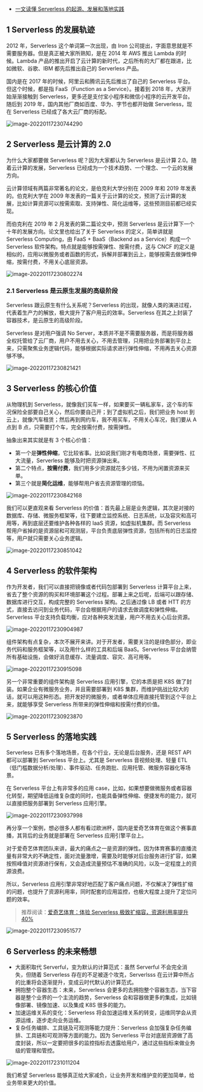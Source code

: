 - [一文读懂 Serverless 的起源、发展和落地实践](https://mp.weixin.qq.com/s/Zh-hBFrDijYNsc46t4XmTA)

## 1 Serverless 的发展轨迹

2012 年，Serverless 这个单词第一次出现，由 Iron 公司提出，字面意思就是不需要服务器。但是真正被大家所熟知，是在 2014 年  AWS 推出 Lambda 的时候。Lambda 产品的推出开启了云计算的新时代，之后所有的大厂都在跟进，比如微软、谷歌、IBM  都先后推出自己的 Serverless 产品。

国内是在 2017 年的时候，阿里云和腾讯云先后推出了自己的 Serverless 平台。但这个时候，都是指 FaaS（Function as a  Service）。接着到 2018 年，大家开始渐渐接触到 Serverless，更多还是支付宝小程序和微信小程序的云开发平台。随后到 2019 年，国内其他厂商如百度、华为、字节也都开始做 Serverless，现在 Serverless 已经成了各大云厂商的标配。

![image-20220117230744290](https://gitee.com/er-huomeng/img/raw/master/img/image-20220117230744290.png)

## 2 Serverless 是云计算的 2.0

为什么大家都要做 Serverless 呢？因为大家都认为 Serverless 是云计算 2.0。随着云计算的发展，Serverless 已经成为一个技术趋势、一个理念、一个云的发展方向。

云计算领域有两篇非常著名的论文，是伯克利大学分别在 2009 年和 2019 年发表的。伯克利大学在 2009 年发表的一篇关于云计算的论文，预测了云计算的发展，比如计算资源可以按需索取、支持弹性、简化运维等，这些预测目前都已经实现。

而伯克利在 2019 年 2 月发表的第二篇论文中，预测 Serverless 是云计算下一个十年的发展方向。论文里也给出了关于 Serverless  的定义，简单讲就是Serverless Computing，由 FaaS + BaaS（Backend as a Service）构成一个  Serverless 软件架构。特点就是能够按需弹性、按需付费，这与 CNCF  的定义是相似的，应用以微服务或者函数的形式，拆解并部署到云上，能够按需去做弹性伸缩，按需付费，不用关心底层资源。

![image-20220117230802274](https://gitee.com/er-huomeng/img/raw/master/img/image-20220117230802274.png)

### 2.1 Serverless 是云原生发展的高级阶段

Serverless 跟云原生有什么关系呢？Serverless 的出现，就像人类的演进过程，代表着生产力的解放，极大提升了客户用云的效率。Serverless 在其之上封装了容器技术，是云原生的高级阶段。

Serverless 是对用户强调 No Server，本质并不是不需要服务器，而是将服务器全权托管给了云厂商，用户不用去关心，不用去管理，只用把业务部署到平台上来，只需聚焦业务逻辑代码，能够根据实际请求进行弹性伸缩，不用再去关心资源够不够。

![image-20220117230821421](https://gitee.com/er-huomeng/img/raw/master/img/image-20220117230821421.png)

## 3 Serverless 的核心价值

从物理机到 Serverless，就像我们买车一样，如果要买一辆私家车，这个车的车况保险全部要自己关心，然后你要自己开；到了虚拟机之后，我们把业务 host 到云上，就像汽车租赁；然后再到网约车，我不用买车，不用关心车况，我们要从 A 点到 B 点，只需要打个车，完全按需付费，按需弹性。

抽象出来其实就是有 3 个核心价值：

- 第一个是**弹性伸缩**，它比较省事。比如说我们刚才有电商场景，需要弹性、扛大流量，Serverless 能够及时把资源弹出来。
- 第二个特点，**按需付费**，我们用多少资源就花多少钱，不用为闲置资源来买单。
- 第三个就是**简化运维**，能够帮用户省去资源管理的烦恼。

![image-20220117230842168](https://gitee.com/er-huomeng/img/raw/master/img/image-20220117230842168.png)

我们可以更直观来看 Serverless  的价值：首先最上层是业务逻辑，其次是对接的数据库、存储、微服务框架等，往下要建立监控系统、日志系统，以及容灾和高可用等，再到底层还要维护各种各样的 IaaS 资源，如虚拟机集群。而 Serverless  帮用户省掉的是资源层和可观测层，平台负责底层弹性资源，包括所有的日志监控等，用户就只需要关心业务逻辑。

![image-20220117230851042](https://gitee.com/er-huomeng/img/raw/master/img/image-20220117230851042.png)

## 4 Serverless 的软件架构

作为开发者，我们可以直接把镜像或者代码包部署到 Serverless 计算平台上来，省去了整个资源的购买和环境部署这个过程。部署上来之后呢，后端可以跟存储、数据库进行交互，构成完整的  Serverless 架构。之后通过像 LB 或者 HTT  的方式，直接去访问到业务代码，平台会根据用户的请求去做调度和弹性伸缩。Serverless  平台支持负载均衡，应对各种突发流量，用户不用去关心后台资源。

![image-20220117230904987](https://gitee.com/er-huomeng/img/raw/master/img/image-20220117230904987.png)

组件架构有点复杂，本次不展开来讲。对于开发者，需要关注的是绿色部分，即业务代码和服务框架等，以及用什么样的工具和后端 BaaS。Serverless 平台会纳管所有基础设施，会做好消息缓存、流量调度、容灾、高可用等。

![image-20220117230915098](https://gitee.com/er-huomeng/img/raw/master/img/image-20220117230915098.png)

另一个非常重要的组件架构是 Serverless 应用引擎，它的本质是把 K8S 做了封装。如果企业有微服务业务，并且需要部署到 K8S  集群，而维护挑战比较大的话，就可以用这种形态。把开发好的微服务，或者单体应用直接托管到这个平台上来，就能够享受 Serverless  所带来的弹性伸缩和按需付费的价值。

![image-20220117230923870](https://gitee.com/er-huomeng/img/raw/master/img/image-20220117230923870.png)

## 5 Serverless 的落地实践

Serverless 已有多个落地场景，在各个行业，无论是后台服务，还是 REST API 都可以部署到 Serverless 平台上。尤其是 Serverless 音视频处理、轻量 ETL（低门槛数据分析/处理）、事件驱动、任务跑批、应用托管、微服务容器化等场景。

在 Serverless 平台上有非常多的应用 case，比如，如果想要做微服务或者容器化转型，期望降低运维复杂度的同时，也能具备弹性伸缩、便捷发布的能力，就可以直接把服务部署到 Serverless 应用引擎。

![image-20220117230937998](https://gitee.com/er-huomeng/img/raw/master/img/image-20220117230937998.png)

再分享一个案例，想必很多人都有看过欧洲杯，国内是爱奇艺体育在做这个赛事直播，其背后的业务就是部署在 Serverless 应用引擎平台上。

对于爱奇艺体育团队来讲，最大的痛点之一是资源的弹性。因为体育赛事的直播流量有非常大的不确定性，面对流量激增，需要及时能够对后台服务进行扩容，如果按照峰值对资源进行保有，又会造成流量预估不准确的风险，以及一定程度上的资源浪费。

所以，Serverless 应用引擎非常好地匹配了客户痛点问题，不仅解决了弹性扩缩的问题，也提升了资源利用率，同时配套的应用监控，也极大程度上提升了定位问题的效率。

> 推荐阅读：[爱奇艺体育：体验 Serverless 极致扩缩容，资源利用率提升 40%](http://mp.weixin.qq.com/s?__biz=MzI4NzI5MDM1MQ==&mid=2247492523&idx=1&sn=f9eb1b37043cf1b968e3adb3b40ea2d6&chksm=ebcd452bdcbacc3dbd81835e353b6689d9e798aeabda9b4e4ec8a39029b6657f3bd47f5f9ef8&scene=21#wechat_redirect)

![image-20220117230951577](https://gitee.com/er-huomeng/img/raw/master/img/image-20220117230951577.png)

## 6 Serverless 的未来畅想

- 大面积取代 Serverful，变为默认的计算范式：虽然 Serverful 不会完全消失，但随着 Serverless 存在的不足被逐个攻克，Serverlsss 在云计算中所占的比重将会逐渐提升，变成云时代默认的计算范式。
- 拥抱整个容器生态：未来，Serverless 会更多的去拥抱整个容器生态，当下容器是整个业界的一个主流的趋势，Serverless 会和容器做更多的集成，比如镜像部署、镜像加速、以及集成 K8S 很多的能力。
- 加速运维关系的变化：Serverless 将会加速运维关系的转变，运维同学会从资源运维，逐步走向业务运维。
- 复杂任务编排、工具链及可观测等能力提升：Serverless 会加强复杂任务编排、工具链和可观测等方面的能力。因为 Serverless 平台对底层资源做了高度封装，所以一定要把很多的监控指标去透露给用户，通过这些指标来做业务级的管理和管控。

![image-20220117231011204](https://gitee.com/er-huomeng/img/raw/master/img/image-20220117231011204.png)

我们希望 Serverless 能够真正给大家减负，让业务开发和维护变的更加简单，给业务带来更大的价值。